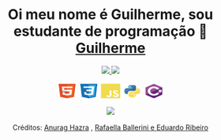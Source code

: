 <div>
  
  <h1 align="center">
    Oi meu nome é Guilherme, sou estudante de programação 👋 
    <a href="https://www.linkedin.com/in/guilherme-assun%C3%A7%C3%A3o-aa20a4164/">Guilherme </a>
  </h1>
  <!--
  <p align="center"> 
    Atualmente estou desenvolvendo projetos em diversas linguagens de programação                              
  </p> 
</div>
-->
<div align="center">
  <a href="https://github.com/GuilhermeXA">
    <img height="150em" src="https://github-readme-stats.vercel.app/api?username=GuilhermeXA&count_private=true&include_all_commits=true&show_icons=true&theme=default&hide_border=false&show_owner=true"/>
    <img height="150em" src="https://github-readme-stats.vercel.app/api/top-langs/?username=GuilhermeXA&theme=default&hide_border=false&&layout=compact"/>
  </a>
</div>
<div align="center" valign="top"><br>
  <img align="center" alt="HTML" height="30" width="40" src="https://raw.githubusercontent.com/devicons/devicon/master/icons/html5/html5-original.svg">
  <img align="center" alt="CSS" height="30" width="40" src="https://raw.githubusercontent.com/devicons/devicon/master/icons/css3/css3-original.svg">
  <img align="center" alt="Js" height="30" width="40" src="https://raw.githubusercontent.com/devicons/devicon/master/icons/javascript/javascript-plain.svg">
  <img align="center" alt="Py" height="30" width="40" src="https://raw.githubusercontent.com/devicons/devicon/master/icons/python/python-original.svg">
  <img align="center" alt="Csharp" height="30" width="40" src="https://raw.githubusercontent.com/devicons/devicon/master/icons/csharp/csharp-original.svg">
</div>
<br>
<div align="center">
  <a href="https://www.linkedin.com/in/guilherme-assun%C3%A7%C3%A3o-aa20a4164/" target="_blank"><img src="https://img.shields.io/badge/-LinkedIn-%230077B5?style=for-the-badge&logo=linkedin&logoColor=white" target="_blank"></a> 
</div>
<!--
<div align="center">
  ![Snake animation](https://github.com/danielbped/danielbped/blob/output/github-contribution-grid-snake.svg)
</div>
-->
<div align="center">
  <p>Créditos: <a href="https://github.com/anuraghazra/github-readme-stats">Anurag Hazra</a> , <a href="https://github.com/rafaballerini">Rafaella Ballerini e <a href="https://github.com/duribeiro">Eduardo Ribeiro</a></p>
</div>
